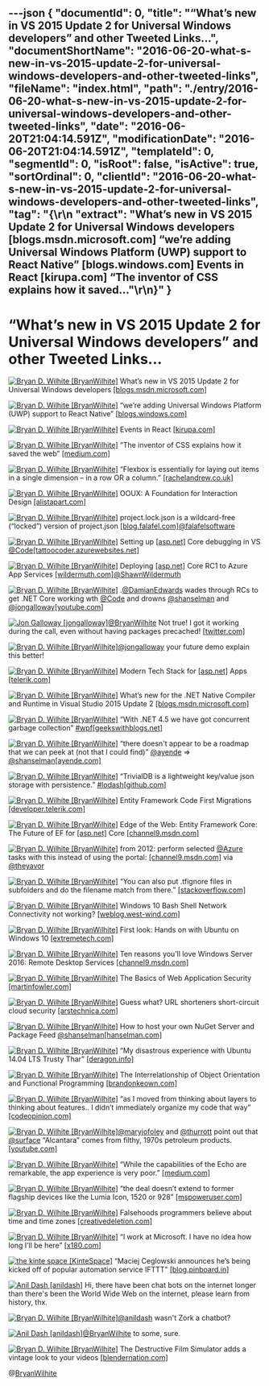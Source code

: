 ---json
{
  "documentId": 0,
  "title": "“What’s new in VS 2015 Update 2 for Universal Windows developers” and other Tweeted Links…",
  "documentShortName": "2016-06-20-what-s-new-in-vs-2015-update-2-for-universal-windows-developers-and-other-tweeted-links",
  "fileName": "index.html",
  "path": "./entry/2016-06-20-what-s-new-in-vs-2015-update-2-for-universal-windows-developers-and-other-tweeted-links",
  "date": "2016-06-20T21:04:14.591Z",
  "modificationDate": "2016-06-20T21:04:14.591Z",
  "templateId": 0,
  "segmentId": 0,
  "isRoot": false,
  "isActive": true,
  "sortOrdinal": 0,
  "clientId": "2016-06-20-what-s-new-in-vs-2015-update-2-for-universal-windows-developers-and-other-tweeted-links",
  "tag": "{\r\n  \"extract\": \"What’s new in VS 2015 Update 2 for Universal Windows developers [blogs.msdn.microsoft.com] “we’re adding Universal Windows Platform (UWP) support to React Native” [blogs.windows.com] Events in React [kirupa.com] “The inventor of CSS explains how it saved...\"\r\n}"
}
---

# “What’s new in VS 2015 Update 2 for Universal Windows developers” and other Tweeted Links…

[<img alt="Bryan D. Wilhite [BryanWilhite]" src="https://songhay.blob.core.windows.net/shared-social-twitter/BryanWilhite.jpeg">](http://t.co/UNdqV0Z1zz "Bryan D. Wilhite [BryanWilhite]") What’s new in VS 2015 Update 2 for Universal Windows developers [[blogs.msdn.microsoft.com]](https://blogs.msdn.microsoft.com/visualstudio/2016/04/11/whats-new-in-vs-2015-update-2-for-universal-windows-developers/)

[<img alt="Bryan D. Wilhite [BryanWilhite]" src="https://songhay.blob.core.windows.net/shared-social-twitter/BryanWilhite.jpeg">](http://t.co/UNdqV0Z1zz "Bryan D. Wilhite [BryanWilhite]") “we’re adding Universal Windows Platform (UWP) support to React Native” [[blogs.windows.com]](https://blogs.windows.com/buildingapps/2016/04/13/react-native-on-the-universal-windows-platform/)

[<img alt="Bryan D. Wilhite [BryanWilhite]" src="https://songhay.blob.core.windows.net/shared-social-twitter/BryanWilhite.jpeg">](http://t.co/UNdqV0Z1zz "Bryan D. Wilhite [BryanWilhite]") Events in React [[kirupa.com]](https://www.kirupa.com/react/events_in_react.htm#.VxXPvpSaTNY.twitter)

[<img alt="Bryan D. Wilhite [BryanWilhite]" src="https://songhay.blob.core.windows.net/shared-social-twitter/BryanWilhite.jpeg">](http://t.co/UNdqV0Z1zz "Bryan D. Wilhite [BryanWilhite]") “The inventor of CSS explains how it saved the web” [[medium.com]](https://medium.com/net-magazine/interview-with-h%C3%A5kon-wium-lie-f3328aeca8ed)

[<img alt="Bryan D. Wilhite [BryanWilhite]" src="https://songhay.blob.core.windows.net/shared-social-twitter/BryanWilhite.jpeg">](http://t.co/UNdqV0Z1zz "Bryan D. Wilhite [BryanWilhite]") “Flexbox is essentially for laying out items in a single dimension – in a row OR a column.” [[rachelandrew.co.uk]](https://rachelandrew.co.uk/archives/2016/03/30/should-i-use-grid-or-flexbox/)

[<img alt="Bryan D. Wilhite [BryanWilhite]" src="https://songhay.blob.core.windows.net/shared-social-twitter/BryanWilhite.jpeg">](http://t.co/UNdqV0Z1zz "Bryan D. Wilhite [BryanWilhite]") OOUX: A Foundation for Interaction Design [[alistapart.com]](http://alistapart.com/article/ooux-a-foundation-for-interaction-design)

[<img alt="Bryan D. Wilhite [BryanWilhite]" src="https://songhay.blob.core.windows.net/shared-social-twitter/BryanWilhite.jpeg">](http://t.co/UNdqV0Z1zz "Bryan D. Wilhite [BryanWilhite]") project.lock.json is a wildcard-free (“locked”) version of project.json [[blog.falafel.com]](http://blog.falafel.com/what-is-project-lock-json/)[@falafelsoftware](http://twitter.com/falafelsoftware)

[<img alt="Bryan D. Wilhite [BryanWilhite]" src="https://songhay.blob.core.windows.net/shared-social-twitter/BryanWilhite.jpeg">](http://t.co/UNdqV0Z1zz "Bryan D. Wilhite [BryanWilhite]") Setting up [[asp.net]](http://ASP.NET) Core debugging in VS [@Code](http://twitter.com/Code)[[tattoocoder.azurewebsites.net]](http://tattoocoder.azurewebsites.net/setting-up-asp-net-core-debugging-in-vs-code/)

[<img alt="Bryan D. Wilhite [BryanWilhite]" src="https://songhay.blob.core.windows.net/shared-social-twitter/BryanWilhite.jpeg">](http://t.co/UNdqV0Z1zz "Bryan D. Wilhite [BryanWilhite]") Deploying [[asp.net]](http://ASP.NET) Core RC1 to Azure App Services [[wildermuth.com]](http://wildermuth.com/2016/04/18/Deploying-ASP-NET-Core-RC1-to-Azure-App-Services)[@ShawnWildermuth](http://twitter.com/ShawnWildermuth)

[<img alt="Bryan D. Wilhite [BryanWilhite]" src="https://songhay.blob.core.windows.net/shared-social-twitter/BryanWilhite.jpeg">](http://t.co/UNdqV0Z1zz "Bryan D. Wilhite [BryanWilhite]") .[@DamianEdwards](http://twitter.com/DamianEdwards) wades through RCs to get .NET Core working wth [@Code](http://twitter.com/Code) and drowns [@shanselman](http://twitter.com/shanselman) and [@jongalloway](http://twitter.com/jongalloway)[[youtube.com]](https://www.youtube.com/watch?v=fkzeOqSNtwQ)

[<img alt="Jon Galloway [jongalloway]" src="https://songhay.blob.core.windows.net/shared-social-twitter/jongalloway.jpeg">](http://t.co/QqzNqveH3h "Jon Galloway [jongalloway]")[@BryanWilhite](http://twitter.com/BryanWilhite) Not true! I got it working during the call, even without having packages precached! [[twitter.com]](http://twitter.com/jongalloway/status/720078721399398401/photo/1)

[<img alt="Bryan D. Wilhite [BryanWilhite]" src="https://songhay.blob.core.windows.net/shared-social-twitter/BryanWilhite.jpeg">](http://t.co/UNdqV0Z1zz "Bryan D. Wilhite [BryanWilhite]")[@jongalloway](http://twitter.com/jongalloway) your future demo explain this better!

[<img alt="Bryan D. Wilhite [BryanWilhite]" src="https://songhay.blob.core.windows.net/shared-social-twitter/BryanWilhite.jpeg">](http://t.co/UNdqV0Z1zz "Bryan D. Wilhite [BryanWilhite]") Modern Tech Stack for [[asp.net]](http://ASP.NET) Apps [[telerik.com]](http://www.telerik.com/blogs/modern-tech-stack-for-asp-dotnet-apps)

[<img alt="Bryan D. Wilhite [BryanWilhite]" src="https://songhay.blob.core.windows.net/shared-social-twitter/BryanWilhite.jpeg">](http://t.co/UNdqV0Z1zz "Bryan D. Wilhite [BryanWilhite]") What’s new for the .NET Native Compiler and Runtime in Visual Studio 2015 Update 2 [[blogs.msdn.microsoft.com]](https://blogs.msdn.microsoft.com/dotnet/2016/04/18/whats-new-for-the-net-native-compiler-and-runtime-in-visual-studio-2015-update-2/)

[<img alt="Bryan D. Wilhite [BryanWilhite]" src="https://songhay.blob.core.windows.net/shared-social-twitter/BryanWilhite.jpeg">](http://t.co/UNdqV0Z1zz "Bryan D. Wilhite [BryanWilhite]") “With .NET 4.5 we have got concurrent garbage collection” [#wpf](http://twitter.com/search?q=%23wpf)[[geekswithblogs.net]](http://geekswithblogs.net/akraus1/archive/2016/04/14/174476.aspx)

[<img alt="Bryan D. Wilhite [BryanWilhite]" src="https://songhay.blob.core.windows.net/shared-social-twitter/BryanWilhite.jpeg">](http://t.co/UNdqV0Z1zz "Bryan D. Wilhite [BryanWilhite]") “there doesn't appear to be a roadmap that we can peek at (not that I could find)” [@ayende](http://twitter.com/ayende) => [@shanselman](http://twitter.com/shanselman)[[ayende.com]](https://ayende.com/blog/173825/dazed-and-confused-the-state-of-the-core?Key=a8218e40-c605-4b39-8fa3-8de319bb862f)

[<img alt="Bryan D. Wilhite [BryanWilhite]" src="https://songhay.blob.core.windows.net/shared-social-twitter/BryanWilhite.jpeg">](http://t.co/UNdqV0Z1zz "Bryan D. Wilhite [BryanWilhite]") “TrivialDB is a lightweight key/value json storage with persistence.” [#lodash](http://twitter.com/search?q=%23lodash)[[github.com]](https://github.com/Morgul/trivialdb)

[<img alt="Bryan D. Wilhite [BryanWilhite]" src="https://songhay.blob.core.windows.net/shared-social-twitter/BryanWilhite.jpeg">](http://t.co/UNdqV0Z1zz "Bryan D. Wilhite [BryanWilhite]") Entity Framework Code First Migrations [[developer.telerik.com]](http://developer.telerik.com/featured/entity-framework-code-first-migrations/)

[<img alt="Bryan D. Wilhite [BryanWilhite]" src="https://songhay.blob.core.windows.net/shared-social-twitter/BryanWilhite.jpeg">](http://t.co/UNdqV0Z1zz "Bryan D. Wilhite [BryanWilhite]") Edge of the Web: Entity Framework Core: The Future of EF for [[asp.net]](http://ASP.NET) Core [[channel9.msdn.com]](https://channel9.msdn.com/Blogs/DevRadio/DR1644)

[<img alt="Bryan D. Wilhite [BryanWilhite]" src="https://songhay.blob.core.windows.net/shared-social-twitter/BryanWilhite.jpeg">](http://t.co/UNdqV0Z1zz "Bryan D. Wilhite [BryanWilhite]") from 2012: perform selected [@Azure](http://twitter.com/Azure) tasks with this instead of using the portal: [[channel9.msdn.com]](https://channel9.msdn.com/Events/windowsazure/meet2012sf/Windows-Azure-Cross-Platform-Command-Line-Tools) via [@theyavor](http://twitter.com/theyavor)

[<img alt="Bryan D. Wilhite [BryanWilhite]" src="https://songhay.blob.core.windows.net/shared-social-twitter/BryanWilhite.jpeg">](http://t.co/UNdqV0Z1zz "Bryan D. Wilhite [BryanWilhite]") “You can also put .tfignore files in subfolders and do the filename match from there.” [[stackoverflow.com]](http://stackoverflow.com/a/21652291/22944?stw=2)

[<img alt="Bryan D. Wilhite [BryanWilhite]" src="https://songhay.blob.core.windows.net/shared-social-twitter/BryanWilhite.jpeg">](http://t.co/UNdqV0Z1zz "Bryan D. Wilhite [BryanWilhite]") Windows 10 Bash Shell Network Connectivity not working? [[weblog.west-wind.com]](http://weblog.west-wind.com/posts/2016/Apr/13/Windows-10-Bash-Shell-Network-Connectivity-not-working)

[<img alt="Bryan D. Wilhite [BryanWilhite]" src="https://songhay.blob.core.windows.net/shared-social-twitter/BryanWilhite.jpeg">](http://t.co/UNdqV0Z1zz "Bryan D. Wilhite [BryanWilhite]") First look: Hands on with Ubuntu on Windows 10 [[extremetech.com]](http://www.extremetech.com/computing/226280-first-look-hands-on-with-ubuntu-on-windows-10)

[<img alt="Bryan D. Wilhite [BryanWilhite]" src="https://songhay.blob.core.windows.net/shared-social-twitter/BryanWilhite.jpeg">](http://t.co/UNdqV0Z1zz "Bryan D. Wilhite [BryanWilhite]") Ten reasons you’ll love Windows Server 2016: Remote Desktop Services [[channel9.msdn.com]](https://channel9.msdn.com/Blogs/windowsserver/Remote-Desktop-Services)

[<img alt="Bryan D. Wilhite [BryanWilhite]" src="https://songhay.blob.core.windows.net/shared-social-twitter/BryanWilhite.jpeg">](http://t.co/UNdqV0Z1zz "Bryan D. Wilhite [BryanWilhite]") The Basics of Web Application Security [[martinfowler.com]](http://martinfowler.com/articles/web-security-basics.html)

[<img alt="Bryan D. Wilhite [BryanWilhite]" src="https://songhay.blob.core.windows.net/shared-social-twitter/BryanWilhite.jpeg">](http://t.co/UNdqV0Z1zz "Bryan D. Wilhite [BryanWilhite]") Guess what? URL shorteners short-circuit cloud security [[arstechnica.com]](http://arstechnica.com/security/2016/04/guess-what-url-shorteners-short-circuit-cloud-security/)

[<img alt="Bryan D. Wilhite [BryanWilhite]" src="https://songhay.blob.core.windows.net/shared-social-twitter/BryanWilhite.jpeg">](http://t.co/UNdqV0Z1zz "Bryan D. Wilhite [BryanWilhite]") How to host your own NuGet Server and Package Feed [@shanselman](http://twitter.com/shanselman)[[hanselman.com]](http://www.hanselman.com/blog/HowToHostYourOwnNuGetServerAndPackageFeed.aspx)

[<img alt="Bryan D. Wilhite [BryanWilhite]" src="https://songhay.blob.core.windows.net/shared-social-twitter/BryanWilhite.jpeg">](http://t.co/UNdqV0Z1zz "Bryan D. Wilhite [BryanWilhite]") “My disastrous experience with Ubuntu 14.04 LTS Trusty Thar” [[deragon.info]](http://www.deragon.info/ubuntu14.04.html)

[<img alt="Bryan D. Wilhite [BryanWilhite]" src="https://songhay.blob.core.windows.net/shared-social-twitter/BryanWilhite.jpeg">](http://t.co/UNdqV0Z1zz "Bryan D. Wilhite [BryanWilhite]") The Interrelationship of Object Orientation and Functional Programming [[brandonkeown.com]](http://www.brandonkeown.com/2016/01/the-interrelationship-of-object.html)

[<img alt="Bryan D. Wilhite [BryanWilhite]" src="https://songhay.blob.core.windows.net/shared-social-twitter/BryanWilhite.jpeg">](http://t.co/UNdqV0Z1zz "Bryan D. Wilhite [BryanWilhite]") “as I moved from thinking about layers to thinking about features.. I didn’t immediately organize my code that way” [[codeopinion.com]](http://codeopinion.com/organize-by-feature/)

[<img alt="Bryan D. Wilhite [BryanWilhite]" src="https://songhay.blob.core.windows.net/shared-social-twitter/BryanWilhite.jpeg">](http://t.co/UNdqV0Z1zz "Bryan D. Wilhite [BryanWilhite]")[@maryjofoley](http://twitter.com/maryjofoley) and [@thurrott](http://twitter.com/thurrott) point out that [@surface](http://twitter.com/surface) “Alcantara” comes from filthy, 1970s petroleum products. [[youtube.com]](https://www.youtube.com/watch?v=lVWTs56ixW8)

[<img alt="Bryan D. Wilhite [BryanWilhite]" src="https://songhay.blob.core.windows.net/shared-social-twitter/BryanWilhite.jpeg">](http://t.co/UNdqV0Z1zz "Bryan D. Wilhite [BryanWilhite]") “While the capabilities of the Echo are remarkable, the app experience is very poor.” [[medium.com]](https://medium.com/@genadyo/developing-for-the-amazon-echo-2578339992dc)

[<img alt="Bryan D. Wilhite [BryanWilhite]" src="https://songhay.blob.core.windows.net/shared-social-twitter/BryanWilhite.jpeg">](http://t.co/UNdqV0Z1zz "Bryan D. Wilhite [BryanWilhite]") “the deal doesn’t extend to former flagship devices like the Lumia Icon, 1520 or 928” [[mspoweruser.com]](http://mspoweruser.com/microsoft-will-allow-trade-lumia-920-925-1020-150-off-950xl/)

[<img alt="Bryan D. Wilhite [BryanWilhite]" src="https://songhay.blob.core.windows.net/shared-social-twitter/BryanWilhite.jpeg">](http://t.co/UNdqV0Z1zz "Bryan D. Wilhite [BryanWilhite]") Falsehoods programmers believe about time and time zones [[creativedeletion.com]](http://www.creativedeletion.com/2015/01/28/falsehoods-programmers-date-time-zones.html)

[<img alt="Bryan D. Wilhite [BryanWilhite]" src="https://songhay.blob.core.windows.net/shared-social-twitter/BryanWilhite.jpeg">](http://t.co/UNdqV0Z1zz "Bryan D. Wilhite [BryanWilhite]") “I work at Microsoft. I have no idea how long I’ll be here” [[x180.com]](https://x180.com/at-microsoft-2cdd77679b63)

[<img alt="the kinte space [KinteSpace]" src="https://songhay.blob.core.windows.net/shared-social-twitter/KinteSpace.png">](http://t.co/s5roAXuR0y "the kinte space [KinteSpace]") “Maciej Ceglowski announces he’s being kicked off of popular automation service IFTTT” [[blog.pinboard.in]](https://blog.pinboard.in/2016/03/my_heroic_and_lazy_stand_against_ifttt/)

[<img alt="Anil Dash [anildash]" src="https://songhay.blob.core.windows.net/shared-social-twitter/anildash.jpg">](https://t.co/DGlCONxUGJ "Anil Dash [anildash]") Hi, there have been chat bots on the internet longer than there's been the World Wide Web on the internet, please learn from history, thx.

[<img alt="Bryan D. Wilhite [BryanWilhite]" src="https://songhay.blob.core.windows.net/shared-social-twitter/BryanWilhite.jpeg">](http://t.co/UNdqV0Z1zz "Bryan D. Wilhite [BryanWilhite]")[@anildash](http://twitter.com/anildash) wasn't Zork a chatbot?

[<img alt="Anil Dash [anildash]" src="https://songhay.blob.core.windows.net/shared-social-twitter/anildash.jpg">](https://t.co/DGlCONxUGJ "Anil Dash [anildash]")[@BryanWilhite](http://twitter.com/BryanWilhite) to some, sure.

[<img alt="Bryan D. Wilhite [BryanWilhite]" src="https://songhay.blob.core.windows.net/shared-social-twitter/BryanWilhite.jpeg">](http://t.co/UNdqV0Z1zz "Bryan D. Wilhite [BryanWilhite]") The Destructive Film Simulator adds a vintage look to your videos [[blendernation.com]](http://www.blendernation.com/2016/04/13/destructive-film-simulator-adds-vintage-look-videos/)

@[BryanWilhite](https://twitter.com/BryanWilhite)

